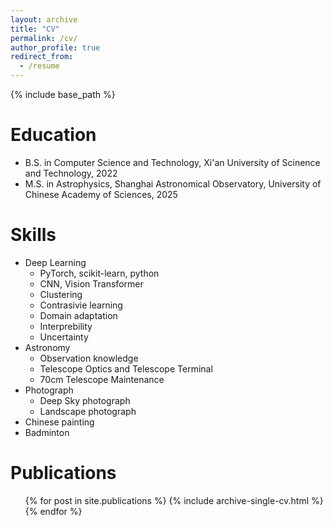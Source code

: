 ```yaml
---
layout: archive
title: "CV"
permalink: /cv/
author_profile: true
redirect_from:
  - /resume
---
```


{% include base_path %}

Education
======
* B.S. in Computer Science and Technology, Xi'an University of Scinence and Technology, 2022
* M.S. in Astrophysics, Shanghai Astronomical Observatory, University of Chinese Academy of Sciences, 2025
<!-- * Ph.D in Version Control Theory, GitHub University, 2018 (expected) -->

<!-- Work experience
======
* Summer 2015: Research Assistant
  * Github University
  * Duties included: Tagging issues
  * Supervisor: Professor Git

* Fall 2015: Research Assistant
  * Github University
  * Duties included: Merging pull requests
  * Supervisor: Professor Hub
   -->
Skills
======

* Deep Learning
  * PyTorch, scikit-learn, python
  * CNN, Vision Transformer
  * Clustering
  * Contrasivie learning
  * Domain adaptation
  * Interprebility
  * Uncertainty
* Astronomy
  * Observation knowledge
  * Telescope Optics and Telescope Terminal
  * 70cm Telescope Maintenance
* Photograph
  * Deep Sky photograph
  * Landscape photograph
* Chinese painting
* Badminton

Publications
======
  <ul>{% for post in site.publications %}
    {% include archive-single-cv.html %}
  {% endfor %}</ul>
  
<!-- Talks
======
  <ul>{% for post in site.talks %}
    {% include archive-single-talk-cv.html %}
  {% endfor %}</ul>
  
Teaching
======
  <ul>{% for post in site.teaching %}
    {% include archive-single-cv.html %}
  {% endfor %}</ul> -->
  
<!-- Service and leadership
======
* Currently signed in to 43 different slack teams -->
